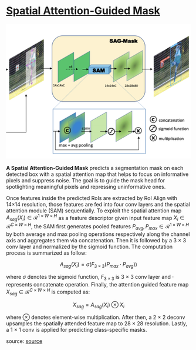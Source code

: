 # [Spatial Attention-Guided Mask](https://paperswithcode.com/method/spatial-attention-guided-mask)
![](./img/Screen_Shot_2020-06-23_at_3.06.19_PM.png)

**A Spatial Attention-Guided Mask** predicts a segmentation mask on each detected box with a spatial attention map that helps to focus on informative pixels and suppress noise. The goal is to guide the mask head for spotlighting meaningful pixels and repressing uninformative ones. 

Once features inside the predicted RoIs are extracted by RoI Align with 14×14 resolution, those features are fed into four conv layers and the spatial attention module (SAM) sequentially. To exploit the spatial attention map $A_{sag}\left(X_{i}\right) \in \mathcal{R}^{1\times{W}\times{H}}$ as a feature descriptor given input feature map $X_{i} \in \mathcal{R}^{C×W×H}$, the SAM first generates pooled features $P_{avg}, P_{max} \in \mathcal{R}^{1\times{W}\times{H}}$ by both average and max pooling operations respectively along the channel axis and aggregates them via concatenation. Then it is followed by a 3 × 3 conv layer and normalized by the sigmoid function. The computation process
is summarized as follow:

$$
A_{sag}\left(X_{i}\right) = \sigma\left(F_{3\times{3}}(P_{max} \cdot P_{avg})\right)
$$

where $\sigma$ denotes the sigmoid function, $F_{3\times{3}}$ is 3 × 3 conv layer and $\cdot$ represents concatenate operation. Finally, the attention guided feature map $X_{sag} ∈ \mathcal{R}^{C\times{W}\times{H}}$ is computed as:

$$
X_{sag} = A_{sag}\left(X_{i}\right) \otimes X_{i}
$$

where ⊗ denotes element-wise multiplication. After then, a 2 × 2 deconv upsamples the spatially attended feature map to 28 × 28 resolution. Lastly, a 1 × 1 conv is applied for predicting class-specific masks.

source: [source](https://arxiv.org/abs/1911.06667v6)
